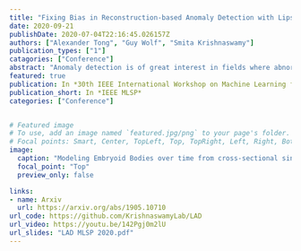 ```yaml
---
title: "Fixing Bias in Reconstruction-based Anomaly Detection with Lipschitz Discriminators"
date: 2020-09-21
publishDate: 2020-07-04T22:16:45.026157Z
authors: ["Alexander Tong", "Guy Wolf", "Smita Krishnaswamy"]
publication_types: ["1"]
catagories: ["Conference"]
abstract: "Anomaly detection is of great interest in fields where abnormalities need to be identified and corrected (e.g., medicine and finance). Deep learning methods for this task often rely on autoencoder reconstruction error, sometimes in conjunction with other errors. We show that this approach exhibits intrinsic biases that lead to undesirable results. Reconstruction-based methods are sensitive to training-data outliers and simple-to-reconstruct points. Instead, we introduce a new unsupervised Lipschitz anomaly discriminator that does not suffer from these biases. Our anomaly discriminator is trained, similar to the ones used in GANs, to detect the difference between the training data and corruptions of the training data. We show that this procedure successfully detects unseen anomalies with guarantees on those that have a certain Wasserstein distance from the data or corrupted training set. These additions allow us to show improved performance on MNIST, CIFAR10, and health record data."
featured: true
publication: In *30th IEEE International Workshop on Machine Learning for Signal Processing*
publication_short: In *IEEE MLSP*
categories: ["Conference"]


# Featured image
# To use, add an image named `featured.jpg/png` to your page's folder.
# Focal points: Smart, Center, TopLeft, Top, TopRight, Left, Right, BottomLeft, Bottom, BottomRight.
image:
  caption: "Modeling Embryoid Bodies over time from cross-sectional single-cell RNA sequencing."
  focal_point: "Top"
  preview_only: false

links:
- name: Arxiv
  url: https://arxiv.org/abs/1905.10710
url_code: https://github.com/KrishnaswamyLab/LAD
url_video: https://youtu.be/142Pgj0m2lU
url_slides: "LAD MLSP 2020.pdf"
---
```


